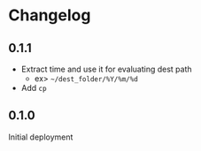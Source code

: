 # Changelog

## 0.1.1
* Extract time and use it for evaluating dest path
  * ex> `~/dest_folder/%Y/%m/%d`
* Add `cp`

## 0.1.0
Initial deployment
